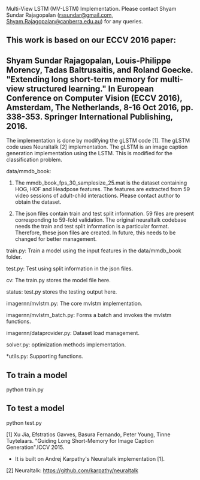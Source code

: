 Multi-View LSTM (MV-LSTM) Implementation. Please contact Shyam Sundar Rajagopalan (rssundar@gmail.com, Shyam.Rajagopalan@canberra.edu.au) for any queries.

This work is based on our ECCV 2016 paper:
----------------------------------------------------------------------------------------------------
Shyam Sundar Rajagopalan, Louis-Philippe Morency, Tadas Baltrusaitis, and Roland Goecke. "Extending long short-term memory for multi-view structured learning." In European Conference on Computer Vision (ECCV 2016), Amsterdam, The Netherlands, 8-16 Oct 2016, pp. 338-353. Springer International Publishing, 2016.
----------------------------------------------------------------------------------------------------

The implementation is done by modifying the gLSTM code [1]. The gLSTM code uses Neuraltalk [2] implementation.  The gLSTM is an image caption generation implementation using the LSTM. This is modified for the classification problem. 

data/mmdb_book:
1. The mmdb_book_fps_30_samplesize_25.mat is the dataset containing HOG, HOF and Headpose features. The features are extracted from 59 video sessions of adult-child interactions. Please contact author to obtain the dataset.

2. The json files contain train and test split information. 59 files are present corresponding to 59-fold validation. The original neuraltalk codebase needs the train and test split information is a particular format. Therefore, these json files are created. In future, this needs to be changed for better management.
 
train.py: Train a model using the input features in the data/mmdb_book folder.

test.py: Test using split information in the json  files.

cv: The train.py stores the model file here.

status: test.py stores the testing output here.

imagernn/mvlstm.py: The core mvlstm implementation.

imagernn/mvlstm_batch.py: Forms a batch and invokes the mvlstm functions.

imagernn/dataprovider.py: Dataset load management.

solver.py: optimization methods implementation.

*utils.py: Supporting functions.


To train a model
----------------
python train.py

To test a model
---------------
python test.py





[1]
Xu Jia, Efstratios Gavves, Basura Fernando, Peter Young, Tinne Tuytelaars. "Guiding Long Short-Memory for Image Caption Generation".ICCV 2015.
* It is built on Andrej Karpathy's Neuraltalk implementation [1].


[2] Neuraltalk: https://github.com/karpathy/neuraltalk

